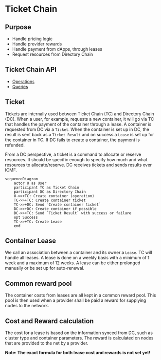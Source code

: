 # Ticket Chain

## Purpose

- Handle pricing logic
- Handle provider rewards
- Handle payment from dApps, through leases
- Request resources from Directory Chain

## Ticket Chain API

- [Operations](./TC_Operations.md)
- [Queries](./TC_Queries.md)

## Ticket

Tickets are internally used between Ticket Chain (TC) and Directory Chain (DC). When a user, for example, requests a
new container, it will go via TC that handles the payment of the container through a lease. A container is requested
from DC via a `Ticket`. When the container is set up in DC, the result is sent back as a `Ticket Result` and on
success a `Lease` is set up for the container in TC. If DC fails to create a container, the payment is refunded.

From a DC perspective, a ticket is a command to allocate or reserve resources. It should be specific enough to
specify how much and what resources to allocate/reserve. DC receives tickets and sends results over ICMF.

```mermaid
sequenceDiagram
    actor U as User
    participant TC as Ticket Chain
    participant DC as Directory Chain
    U->>+TC: Create container (operation)
    TC->>+TC: Create container ticket
    TC->>+DC: Send `Create container ticket`
    DC->>+DC: Create container if possible
    DC->>+TC: Send `Ticket Result` with success or failure
    opt Success
    TC->>+TC: Create Lease
    end
```

## Container Lease

We call an association between a container and its owner a `Lease`. TC will handle all leases. A lease is done
on a weekly basis with a minimum of 1 week and a maximum of 12 weeks. A lease can be either prolonged manually or be
set up for auto-renewal. 

## Common reward pool

The container costs from leases are all kept in a common reward pool. This pool is then used when a provider shall be
paid a reward for supplying nodes to the network.

## Cost and Reward calculation

The cost for a lease is based on the information synced from DC, such as cluster type and container parameters. The
reward is calculated on nodes that are provided to the net by a provider.

<strong>Note: The exact formula for both lease cost and rewards is not set yet!</strong>